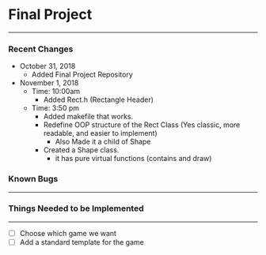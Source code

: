 # Final Project
---
### Recent Changes 
- October 31, 2018
    - Added Final Project Repository
- November 1, 2018
    * Time: 10:00am
        - Added Rect.h (Rectangle Header)
    * Time: 3:50 pm 
        - Added makefile that works.
        - Redefine OOP structure of the Rect Class (Yes classic, more readable, and easier to implement)
            - Also Made it a child of Shape
        - Created a Shape class.
            - it has pure virtual functions (contains and draw)

### Known Bugs
--- 


### Things Needed to be Implemented
--- 
- [ ] Choose which game we want
- [ ] Add a standard template for the game
